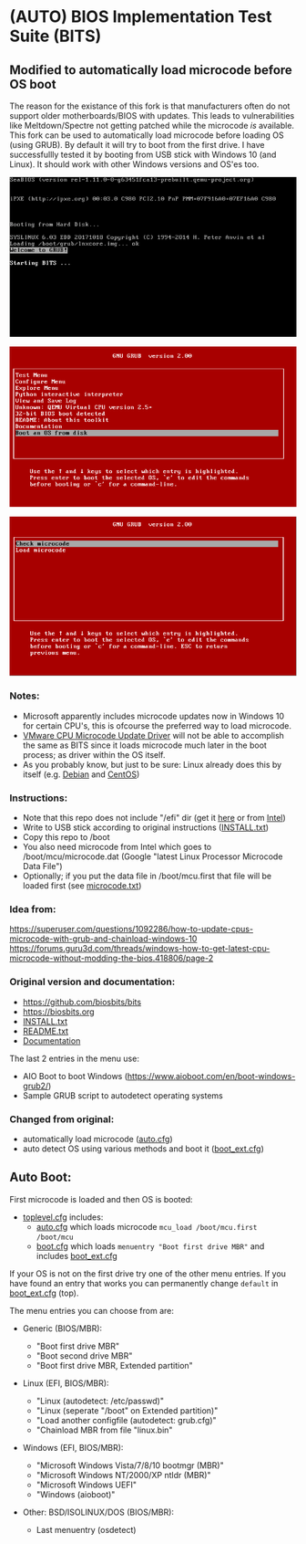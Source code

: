 
# (AUTO) BIOS Implementation Test Suite (BITS)
## Modified to automatically load microcode before OS boot

The reason for the existance of this fork is that manufacturers often do not support older motherboards/BIOS with updates.
This leads to vulnerabilities like Meltdown/Spectre not getting patched while the microcode *is* available.
This fork can be used to automatically load microcode before loading OS (using GRUB). By default it will try to boot from the first drive.
I have successfullly tested it by booting from USB stick with Windows 10 (and Linux). It should work with other Windows versions and OS'es too.

![boot](/images/boot.png)

![menu](/images/menu.png)

![microcode](/images/microcode.png)

### Notes:
- Microsoft apparently includes microcode updates now in Windows 10 for certain CPU's, this is ofcourse the preferred way to load microcode.
- [VMware CPU Microcode Update Driver](https://labs.vmware.com/flings/vmware-cpu-microcode-update-driver) will not be able to accomplish the same as BITS since it loads microcode much later in the boot process; as driver within the OS itself.
- As you probably know, but just to be sure: Linux already does this by itself (e.g. [Debian](https://wiki.debian.org/Microcode) and [CentOS](https://git.centos.org/summary/rpms!microcode_ctl.git))

### Instructions:
- Note that this repo does not include "/efi" dir (get it [here](https://biosbits.org/downloads) or from [Intel](https://downloadcenter.intel.com/download/19763))
- Write to USB stick according to original instructions ([INSTALL.txt](INSTALL.txt))
- Copy this repo to /boot
- You also need microcode from Intel which goes to /boot/mcu/microcode.dat (Google "latest Linux Processor Microcode Data File")
- Optionally; if you put the data file in /boot/mcu.first that file will be loaded first (see [microcode.txt](Documentation/microcode.txt))

### Idea from:
https://superuser.com/questions/1092286/how-to-update-cpus-microcode-with-grub-and-chainload-windows-10
https://forums.guru3d.com/threads/windows-how-to-get-latest-cpu-microcode-without-modding-the-bios.418806/page-2

### Original version and documentation:
- https://github.com/biosbits/bits
- https://biosbits.org
- [INSTALL.txt](INSTALL.txt)
- [README.txt](README.txt)
- [Documentation](Documentation)

The last 2 entries in the menu use:
- AIO Boot to boot Windows (https://www.aioboot.com/en/boot-windows-grub2/)
- Sample GRUB script to autodetect operating systems

### Changed from original:
- automatically load microcode ([auto.cfg](cfg/auto.cfg))
- auto detect OS using various methods and boot it ([boot_ext.cfg](cfg/boot_ext.cfg))

## Auto Boot:

First microcode is loaded and then OS is booted:

* [toplevel.cfg](toplevel.cfg) includes:
  * [auto.cfg](cfg/auto.cfg) which loads microcode ```mcu_load /boot/mcu.first /boot/mcu```
  * [boot.cfg](cfg/boot.cfg) which loads ```menuentry "Boot first drive MBR"``` and includes [boot_ext.cfg](cfg/boot_ext.cfg)

If your OS is not on the first drive try one of the other menu entries. If you have found an entry that works you can permanently change ```default``` in [boot_ext.cfg](cfg/boot_ext.cfg) (top).

The menu entries you can choose from are:

* Generic (BIOS/MBR):
  * "Boot first drive MBR"
  * "Boot second drive MBR"
  * "Boot first drive MBR, Extended partition"

* Linux (EFI, BIOS/MBR):
  * "Linux (autodetect: /etc/passwd)"
  * "Linux (seperate "/boot" on Extended partition)"
  * "Load another configfile (autodetect: grub.cfg)"
  * "Chainload MBR from file "linux.bin"

* Windows (EFI, BIOS/MBR):
  * "Microsoft Windows Vista/7/8/10 bootmgr (MBR)"
  * "Microsoft Windows NT/2000/XP ntldr (MBR)"
  * "Microsoft Windows UEFI"
  * "Windows (aioboot)"

* Other: BSD/ISOLINUX/DOS (BIOS/MBR):
  * Last menuentry (osdetect)
